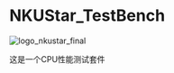 # NKUStar_TestBench

![logo_nkustar_final](https://github.com/Ethan2k04/NKUStar_TestBench/assets/60817795/132a6016-08e5-495a-9ba4-da4832286724)

这是一个CPU性能测试套件
